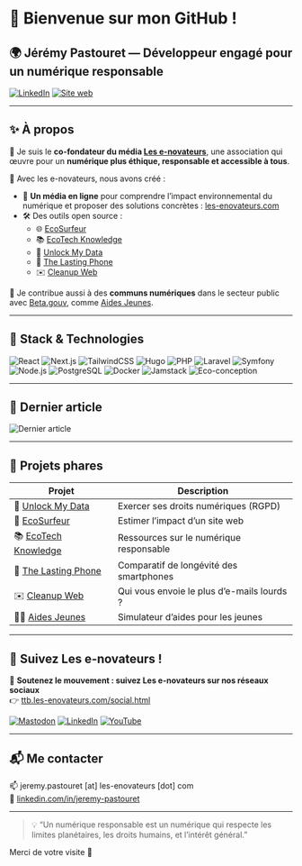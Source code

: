 # 👋 Bienvenue sur mon GitHub !

## 🌍 Jérémy Pastouret — Développeur engagé pour un numérique responsable

[![LinkedIn](https://img.shields.io/badge/-LinkedIn-0077B5?style=flat&logo=linkedin&logoColor=white)](https://www.linkedin.com/in/jeremy-pastouret/)
[![Site web](https://img.shields.io/badge/-les--enovateurs.com-000?style=flat&logo=firefox&logoColor=white)](https://les-enovateurs.com/)

---

## ✨ À propos

👋 Je suis le **co-fondateur du média [Les e-novateurs](https://github.com/les-enovateurs)**, une association qui œuvre pour un **numérique plus éthique, responsable et accessible à tous**.

🎯 Avec les e-novateurs, nous avons créé :
- 📰 **Un média en ligne** pour comprendre l’impact environnemental du numérique et proposer des solutions concrètes : [les-enovateurs.com](https://les-enovateurs.com)
- 🛠️ Des outils open source :
  - 🌐 [EcoSurfeur](https://github.com/les-enovateurs/estimate-good-website)
  - 📚 [EcoTech Knowledge](https://github.com/les-enovateurs/eco-tech-knowledge)
  - 🔐 [Unlock My Data](https://github.com/les-enovateurs/unlock-my-data)
  - 📱 [The Lasting Phone](https://github.com/les-enovateurs/the-lasting-phone)
  - ✉️ [Cleanup Web](https://github.com/les-enovateurs/cleanup-web)

🤝 Je contribue aussi à des **communs numériques** dans le secteur public avec [Beta.gouv](https://github.com/betagouv/), comme [Aides Jeunes](https://github.com/betagouv/aides-jeunes).

---

## 🧰 Stack & Technologies

![React](https://img.shields.io/badge/-React-61DAFB?style=flat&logo=react&logoColor=black)
![Next.js](https://img.shields.io/badge/-Next.js-000000?style=flat&logo=nextdotjs)
![TailwindCSS](https://img.shields.io/badge/-TailwindCSS-38B2AC?style=flat&logo=tailwindcss)
![Hugo](https://img.shields.io/badge/-Hugo-FF4088?style=flat&logo=hugo)
![PHP](https://img.shields.io/badge/-PHP-777BB4?style=flat&logo=php)
![Laravel](https://img.shields.io/badge/-Laravel-FF2D20?style=flat&logo=laravel)
![Symfony](https://img.shields.io/badge/-Symfony-000?style=flat&logo=symfony)
![Node.js](https://img.shields.io/badge/-Node.js-339933?style=flat&logo=node.js)
![PostgreSQL](https://img.shields.io/badge/-PostgreSQL-336791?style=flat&logo=postgresql)
![Docker](https://img.shields.io/badge/-Docker-2496ED?style=flat&logo=docker)
![Jamstack](https://img.shields.io/badge/-Jamstack-000?style=flat&logo=jamstack)
![Eco-conception](https://img.shields.io/badge/-Éco--conception-228B22?style=flat&logo=leaflet&logoColor=white)

---

## 📰 Dernier article

<!-- Ce badge est généré automatiquement depuis le flux RSS -->
![Dernier article](https://raw.githubusercontent.com/jenovateurs/jenovateurs/main/.github/badges/latest-post.svg)

---

## 🚀 Projets phares

| Projet | Description |
|--------|-------------|
| 🔐 [Unlock My Data](https://github.com/les-enovateurs/unlock-my-data) | Exercer ses droits numériques (RGPD) |
| 🌿 [EcoSurfeur](https://github.com/les-enovateurs/estimate-good-website) | Estimer l’impact d’un site web |
| 📚 [EcoTech Knowledge](https://github.com/les-enovateurs/eco-tech-knowledge) | Ressources sur le numérique responsable |
| 📱 [The Lasting Phone](https://github.com/les-enovateurs/the-lasting-phone) | Comparatif de longévité des smartphones |
| ✉️ [Cleanup Web](https://github.com/les-enovateurs/cleanup-web) | Qui vous envoie le plus d’e-mails lourds ? |
| 🧑‍🎓 [Aides Jeunes](https://aides-jeunes.beta.gouv.fr) | Simulateur d’aides pour les jeunes |

---

## 💌 Suivez Les e-novateurs !

📢 **Soutenez le mouvement : suivez Les e-novateurs sur nos réseaux sociaux**  
👉 [ttb.les-enovateurs.com/social.html](https://ttb.les-enovateurs.com/social.html)

[![Mastodon](https://img.shields.io/badge/-Mastodon-6364FF?style=flat&logo=mastodon&logoColor=white)](https://ttb.les-enovateurs.com/social.html)
[![LinkedIn](https://img.shields.io/badge/-LinkedIn-0A66C2?style=flat&logo=linkedin&logoColor=white)](https://ttb.les-enovateurs.com/social.html)
[![YouTube](https://img.shields.io/badge/-YouTube-FF0000?style=flat&logo=youtube&logoColor=white)](https://ttb.les-enovateurs.com/social.html)

---

## 📬 Me contacter

📫 jeremy.pastouret [at] les-enovateurs [dot] com  
💼 [linkedin.com/in/jeremy-pastouret](https://www.linkedin.com/in/jeremy-pastouret)

---

> 💡 “Un numérique responsable est un numérique qui respecte les limites planétaires, les droits humains, et l’intérêt général.”

Merci de votre visite 👋
